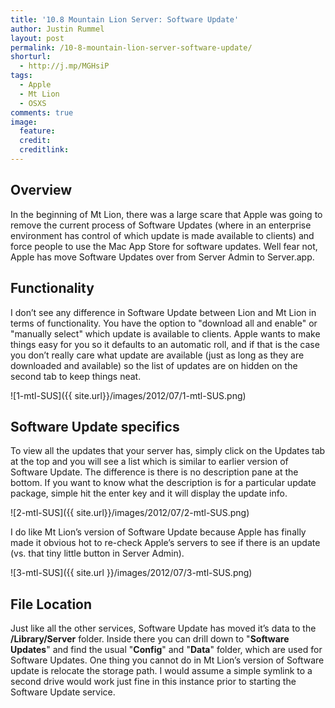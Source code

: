 ```yaml
---
title: '10.8 Mountain Lion Server: Software Update'
author: Justin Rummel
layout: post
permalink: /10-8-mountain-lion-server-software-update/
shorturl:
  - http://j.mp/MGHsiP
tags:
  - Apple
  - Mt Lion
  - OSXS
comments: true
image:
  feature:
  credit:
  creditlink:
---
```

Overview
---
In the beginning of Mt Lion, there was a large scare that Apple was going to remove the current process of Software Updates (where in an enterprise environment has control of which update is made available to clients) and force people to use the Mac App Store for software updates. Well fear not, Apple has move Software Updates over from Server Admin to Server.app.

Functionality
---
I don’t see any difference in Software Update between Lion and Mt Lion in terms of functionality. You have the option to "download all and enable" or "manually select" which update is available to clients. Apple wants to make things easy for you so it defaults to an automatic roll, and if that is the case you don’t really care what update are available (just as long as they are downloaded and available) so the list of updates are on hidden on the second tab to keep things neat. 

![1-mtl-SUS]({{ site.url}}/images/2012/07/1-mtl-SUS.png)

Software Update specifics
---
To view all the updates that your server has, simply click on the Updates tab at the top and you will see a list which is similar to earlier version of Software Update. The difference is there is no description pane at the bottom. If you want to know what the description is for a particular update package, simple hit the enter key and it will display the update info.

![2-mtl-SUS]({{ site.url}}/images/2012/07/2-mtl-SUS.png)

I do like Mt Lion’s version of Software Update because Apple has finally made it obvious hot to re-check Apple’s servers to see if there is an update (vs. that tiny little button in Server Admin).

![3-mtl-SUS]({{ site.url }}/images/2012/07/3-mtl-SUS.png)

File Location
---
Just like all the other services, Software Update has moved it’s data to the **/Library/Server** folder. Inside there you can drill down to "**Software Updates**" and find the usual "**Config**" and "**Data**" folder, which are used for Software Updates. One thing you cannot do in Mt Lion’s version of Software update is relocate the storage path. I would assume a simple symlink to a second drive would work just fine in this instance prior to starting the Software Update service.
